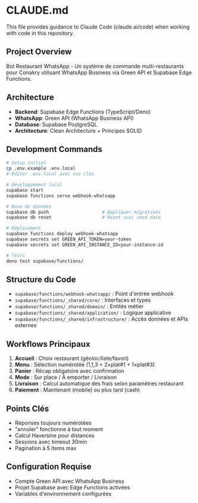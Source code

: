 # CLAUDE.md

This file provides guidance to Claude Code (claude.ai/code) when working with code in this repository.

## Project Overview

Bot Restaurant WhatsApp - Un système de commande multi-restaurants pour Conakry utilisant WhatsApp Business via Green API et Supabase Edge Functions.

## Architecture

- **Backend**: Supabase Edge Functions (TypeScript/Deno)
- **WhatsApp**: Green API (WhatsApp Business API)
- **Database**: Supabase PostgreSQL
- **Architecture**: Clean Architecture + Principes SOLID

## Development Commands

```bash
# Setup initial
cp .env.example .env.local
# Éditer .env.local avec vos clés

# Développement local
supabase start
supabase functions serve webhook-whatsapp

# Base de données
supabase db push                    # Appliquer migrations
supabase db reset                   # Reset avec seed data

# Déploiement
supabase functions deploy webhook-whatsapp
supabase secrets set GREEN_API_TOKEN=your-token
supabase secrets set GREEN_API_INSTANCE_ID=your-instance-id

# Tests
deno test supabase/functions/
```

## Structure du Code

- `supabase/functions/webhook-whatsapp/` : Point d'entrée webhook
- `supabase/functions/_shared/core/` : Interfaces et types
- `supabase/functions/_shared/domain/` : Entités métier
- `supabase/functions/_shared/application/` : Logique applicative
- `supabase/functions/_shared/infrastructure/` : Accès données et APIs externes

## Workflows Principaux

1. **Accueil** : Choix restaurant (géoloc/liste/favori)
2. **Menu** : Sélection numérotée (1,1,3 = 2×plat#1 + 1×plat#3)
3. **Panier** : Récap obligatoire avec confirmation
4. **Mode** : Sur place / À emporter / Livraison
5. **Livraison** : Calcul automatique des frais selon paramètres restaurant
6. **Paiement** : Maintenant (mobile) ou plus tard (cash)

## Points Clés

- Réponses toujours numérotées
- "annuler" fonctionne à tout moment
- Calcul Haversine pour distances
- Sessions avec timeout 30min
- Pagination à 5 items max

## Configuration Requise

- Compte Green API avec WhatsApp Business
- Projet Supabase avec Edge Functions activées
- Variables d'environnement configurées